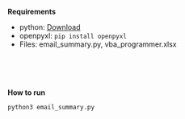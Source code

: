 **Requirements**  

- python: [Download](https://www.python.org/downloads/)
- openpyxl: ```pip install openpyxl```
- Files: email_summary.py, vba_programmer.xlsx

<br>
<br>
<br>

**How to run**  
```
python3 email_summary.py
```



